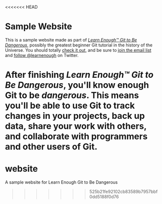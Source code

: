 <<<<<<< HEAD
# Sample Website

This is a sample website made as part of [*Learn Enough™ Git to Be
Dangerous*](https://www.learnenough.com/git-tutorial), possibly the greatest
beginner Git tutorial in the history of the Universe. You should totally [
check it out](https://www.learnenough.com/git-tutorial), and be sure to [join
the email list](https://www.learnenough.com/#email_list) and
[follow @learnenough](http://twitter.com/learnenough) on Twitter.

After finishing *Learn Enough™ Git to Be Dangerous*, you'll know enough Git
to be *dangerous*. This means you'll be able to use Git to track changes in
your projects, back up data, share your work with others, and collaborate
with programmers and other users of Git.
=======
# website
A sample website for Learn Enough Git to Be Dangerous
>>>>>>> 525b21fe92102cb83589b7957bbf0dd5188f0d76
